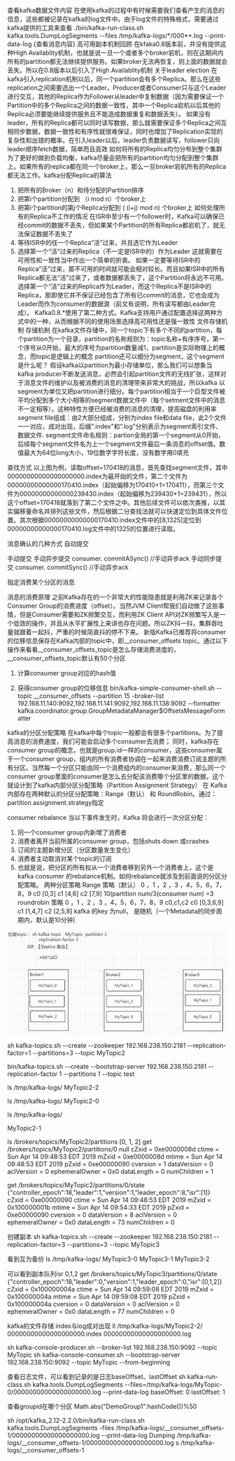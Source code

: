 查看kafka数据文件内容
在使用kafka的过程中有时候需要我们查看产生的消息的信息，这些都被记录在kafka的log文件中。由于log文件的特殊格式，需要通过kafka提供的工具来查看
./bin/kafka-run-class.sh kafka.tools.DumpLogSegments --files /tmp/kafka-logs/*/000**.log  --print-data-log {查看消息内容}
高可用副本机制回顾
在kfaka0.8版本前，并没有提供这种High Availablity机制，也就是说一旦一个或者多个broker宕机，则在这期间内所有的partition都无法继续提供服务。如果broker无法再恢复，则上面的数据就会丢失。所以在0.8版本以后引入了High Availablity机制
关于leader election
在kafka引入replication机制以后，同一个partition会有多个Replica。那么在这些replication之间需要选出一个Leader，Producer或者Consumer只与这个Leader进行交互，其他的Replica作为Follower从leader中复制数据（因为需要保证一个Partition中的多个Replica之间的数据一致性，其中一个Replica宕机以后其他的Replica必须要能继续提供服务且不能造成数据重复和数据丢失）。 如果没有leader，所有的Replica都可以同时读写数据，那么就需要保证多个Replica之间互相同步数据，数据一致性和有序性就很难保证，同时也增加了Replication实现的复杂性和出错的概率。在引入leader以后，leader负责数据读写，follower只向leader顺序fetch数据，简单而且高效
如何将所有的Replica均匀分布到整个集群
为了更好的做到负载均衡，kafka尽量会把所有的partition均匀分配到整个集群上。如果所有的replica都在同一个broker上，那么一旦broker宕机所有的Replica都无法工作。kafka分配Replica的算法
1.	把所有的Broker（n）和待分配的Partition排序
2.	把第i个partition分配到 （i mod n）个broker上
3.	把第i个partition的第j个Replica分配到 ( (i+j) mod n) 个broker上
如何处理所有的Replica不工作的情况
在ISR中至少有一个follower时，Kafka可以确保已经commit的数据不丢失，但如果某个Partition的所有Replica都宕机了，就无法保证数据不丢失了
1.	等待ISR中的任一个Replica“活”过来，并且选它作为Leader
2.	选择第一个“活”过来的Replica（不一定是ISR中的）作为Leader
这就需要在可用性和一致性当中作出一个简单的折衷。
如果一定要等待ISR中的Replica“活”过来，那不可用的时间就可能会相对较长。而且如果ISR中的所有Replica都无法“活”过来了，或者数据都丢失了，这个Partition将永远不可用。
选择第一个“活”过来的Replica作为Leader，而这个Replica不是ISR中的Replica，那即使它并不保证已经包含了所有已commit的消息，它也会成为Leader而作为consumer的数据源（前文有说明，所有读写都由Leader完成）。
Kafka0.8.*使用了第二种方式。Kafka支持用户通过配置选择这两种方式中的一种，从而根据不同的使用场景选择高可用性还是强一致性
文件存储机制
存储机制
在kafka文件存储中，同一个topic下有多个不同的partition，每个partition为一个目录，partition的名称规则为：topic名称+有序序号，第一个序号从0开始，最大的序号为partition数量减1，partition是实际物理上的概念，而topic是逻辑上的概念
partition还可以细分为segment，这个segment是什么呢？ 假设kafka以partition为最小存储单位，那么我们可以想象当kafka producer不断发送消息，必然会引起partition文件的无线扩张，这样对于消息文件的维护以及被消费的消息的清理带来非常大的挑战，所以kafka 以segment为单位又把partition进行细分。每个partition相当于一个巨型文件被平均分配到多个大小相等的segment数据文件中（每个setment文件中的消息不一定相等），这种特性方便已经被消费的消息的清理，提高磁盘的利用率
segment file组成：由2大部分组成，分别为index file和data file，此2个文件一一对应，成对出现，后缀".index"和“.log”分别表示为segment索引文件、数据文件.
segment文件命名规则：partion全局的第一个segment从0开始，后续每个segment文件名为上一个segment文件最后一条消息的offset值。数值最大为64位long大小，19位数字字符长度，没有数字用0填充




















查找方式
以上图为例，读取offset=170418的消息，首先查找segment文件，其中00000000000000000000.index为最开始的文件，第二个文件为00000000000000170410.index（起始偏移为170410+1=170411），而第三个文件为00000000000000239430.index（起始偏移为239430+1=239431），所以这个offset=170418就落到了第二个文件之中。其他后续文件可以依次类推，以其实偏移量命名并排列这些文件，然后根据二分查找法就可以快速定位到具体文件位置。其次根据00000000000000170410.index文件中的[8,1325]定位到00000000000000170410.log文件中的1325的位置进行读取。


消息确认的几种方式
自动提交

手动提交
手动异步提交
consumer. commitASync() //手动异步ack
手动同步提交
consumer. commitSync() //手动异步ack

指定消费某个分区的消息

消息的消费原理
之前Kafka存在的一个非常大的性能隐患就是利用ZK来记录各个Consumer Group的消费进度（offset）。当然JVM Client帮我们自动做了这些事情，但是Consumer需要和ZK频繁交互，而利用ZK Client API对ZK频繁写入是一个低效的操作，并且从水平扩展性上来讲也存在问题。所以ZK抖一抖，集群吞吐量就跟着一起抖，严重的时候简直抖的停不下来。
新版Kafka已推荐将consumer的位移信息保存在Kafka内部的topic中，即__consumer_offsets topic。通过以下操作来看看__consumer_offsets_topic是怎么存储消费进度的，__consumer_offsets_topic默认有50个分区
1.	计算consumer group对应的hash值

2.	获得consumer group的位移信息
 bin/kafka-simple-consumer-shell.sh --topic __consumer_offsets --partition 15 -broker-list 192.168.11.140:9092,192.168.11.141:9092,192.168.11.138:9092 --formatter kafka.coordinator.group.GroupMetadataManager\$OffsetsMessageFormatter

kafka的分区分配策略
在kafka中每个topic一般都会有很多个partitions。为了提高消息的消费速度，我们可能会启动多个consumer去消费； 同时，kafka存在consumer group的概念，也就是group.id一样的consumer，这些consumer属于一个consumer group，组内的所有消费者协调在一起来消费消费订阅主题的所有分区。当然每一个分区只能由同一个消费组内的consumer来消费，那么同一个consumer group里面的consumer是怎么去分配该消费哪个分区里的数据，这个就设计到了kafka内部分区分配策略（Partition Assignment Strategy）
在 Kafka 内部存在两种默认的分区分配策略：Range（默认） 和 RoundRobin。通过：partition.assignment.strategy指定

consumer rebalance
当以下事件发生时，Kafka 将会进行一次分区分配：
1.	同一个consumer group内新增了消费者
2.	消费者离开当前所属的consumer group，包括shuts down 或crashes
3.	订阅的主题新增分区（分区数量发生变化）
4.	消费者主动取消对某个topic的订阅
5.	也就是说，把分区的所有权从一个消费者移到另外一个消费者上，这个是kafka consumer 的rebalance机制。如何rebalance就涉及到前面说的分区分配策略。
两种分区策略
Range 策略（默认）
0 ，1 ，2 ，3 ，4，5，6，7，8，9
c0 [0,3] c1 [4,6] c2 [7,9]
10(partition num/3(consumer num) =3
roundrobin 策略
0 ，1 ，2 ，3 ，4，5，6，7，8，9
c0,c1,c2
c0 [0,3,6,9]
c1 [1,4,7]
c2 [2,5,8]
kafka 的key 为null， 是随机｛一个Metadata的同步周期内，默认是10分钟｝




![kafka](rule.png)

sh kafka-topics.sh --create --zookeeper 192.168.238.150:2181 --replication-factor=1 --partitions=3 --topic MyTopic2

bin/kafka-topics.sh --create --bootstrap-server 192.168.238.150:2181 --replication-factor 1 --partitions 1 --topic test

ls /tmp/kafka-logs/
MyTopic2-2

ls /tmp/kafka-logs/
MyTopic2-0

ls /tmp/kafka-logs/

MyTopic2-1

ls /brokers/topics/MyTopic2/partitions 
[0, 1, 2]
get /brokers/topics/MyTopic2/partitions/0
null
cZxid = 0xe0000008d
ctime = Sun Apr 14 09:48:53 EDT 2019
mZxid = 0xe0000008d
mtime = Sun Apr 14 09:48:53 EDT 2019
pZxid = 0xe00000090
cversion = 1
dataVersion = 0
aclVersion = 0
ephemeralOwner = 0x0
dataLength = 0
numChildren = 1

get /brokers/topics/MyTopic2/partitions/0/state
{"controller_epoch":18,"leader":1,"version":1,"leader_epoch":8,"isr":[1]}
cZxid = 0xe00000090
ctime = Sun Apr 14 09:48:53 EDT 2019
mZxid = 0x100000001b
mtime = Sun Apr 14 09:54:33 EDT 2019
pZxid = 0xe00000090
cversion = 0
dataVersion = 8
aclVersion = 0
ephemeralOwner = 0x0
dataLength = 73
numChildren = 0

创建副本
sh kafka-topics.sh --create --zookeeper 192.168.238.150:2181 --replication-factor=3 --partitions=3 --topic MyTopic3

看到互为备份
ls /tmp/kafka-logs/
MyTopic3-0
MyTopic3-1
MyTopic3-2

可以看到副本队列isr 0,1,2
get /brokers/topics/MyTopic3/partitions/0/state
{"controller_epoch":18,"leader":0,"version":1,"leader_epoch":0,"isr":[0,1,2]}
cZxid = 0x100000004a
ctime = Sun Apr 14 09:59:08 EDT 2019
mZxid = 0x100000004a
mtime = Sun Apr 14 09:59:08 EDT 2019
pZxid = 0x100000004a
cversion = 0
dataVersion = 0
aclVersion = 0
ephemeralOwner = 0x0
dataLength = 77
numChildren = 0

kafka的文件存储
index与log成对出现
ll /tmp/kafka-logs/MyTopic2-2/
00000000000000000000.index
00000000000000000000.log

sh kafka-console-producer.sh --broker-list 192.168.238.150:9092 --topic MyTopic
sh kafka-console-consumer.sh --bootstrap-server 192.168.238.150:9092 --topic MyTopic --from-beginning

查看日志文件，可以看到记录的是日志baseOffset、lastOffset
sh kafka-run-class.sh kafka.tools.DumpLogSegments --files=/tmp/kafka-logs/MyTopic-0/00000000000000000000.log --print-data-log
baseOffset: 0 lastOffset: 1

查看groupid在哪个分区
Math.abs("DemoGroup1".hashCode())%50

sh /opt/kafka_2.12-2.2.0/bin/kafka-run-class.sh kafka.tools.DumpLogSegments -files /tmp/kafka-logs/__consumer_offsets-1/00000000000000000000.log --print-data-log
Dumping /tmp/kafka-logs/__consumer_offsets-1/00000000000000000000.log
s /tmp/kafka-logs/__consumer_offsets-1





